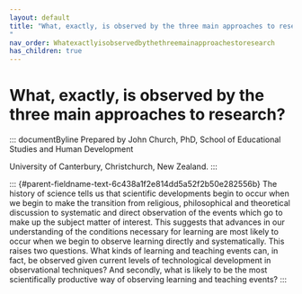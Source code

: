 ```yaml
---
layout: default
title: "What, exactly, is observed by the three main approaches to research? 
"
nav_order: Whatexactlyisobservedbythethreemainapproachestoresearch
has_children: true
---
```

# What, exactly, is observed by the three main approaches to research? 


::: documentByline
Prepared by John Church, PhD, School of Educational Studies and Human
Development

University of Canterbury, Christchurch, New Zealand.
:::

::: {#parent-fieldname-text-6c438a1f2e814dd5a52f2b50e282556b}
The history of science tells us that scientific developments begin to
occur when we begin to make the transition from religious, philosophical
and theoretical discussion to systematic and direct observation of the
events which go to make up the subject matter of interest. This suggests
that advances in our understanding of the conditions necessary for
learning are most likely to occur when we begin to observe learning
directly and systematically. This raises two questions. What kinds of
learning and teaching events can, in fact, be observed given current
levels of technological development in observational techniques? And
secondly, what is likely to be the most scientifically productive way of
observing learning and teaching events?
:::
